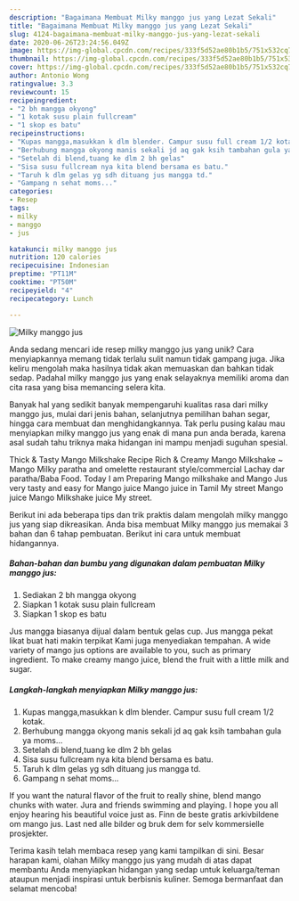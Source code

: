 ```yaml
---
description: "Bagaimana Membuat Milky manggo jus yang Lezat Sekali"
title: "Bagaimana Membuat Milky manggo jus yang Lezat Sekali"
slug: 4124-bagaimana-membuat-milky-manggo-jus-yang-lezat-sekali
date: 2020-06-26T23:24:56.049Z
image: https://img-global.cpcdn.com/recipes/333f5d52ae80b1b5/751x532cq70/milky-manggo-jus-foto-resep-utama.jpg
thumbnail: https://img-global.cpcdn.com/recipes/333f5d52ae80b1b5/751x532cq70/milky-manggo-jus-foto-resep-utama.jpg
cover: https://img-global.cpcdn.com/recipes/333f5d52ae80b1b5/751x532cq70/milky-manggo-jus-foto-resep-utama.jpg
author: Antonio Wong
ratingvalue: 3.3
reviewcount: 15
recipeingredient:
- "2 bh mangga okyong"
- "1 kotak susu plain fullcream"
- "1 skop es batu"
recipeinstructions:
- "Kupas mangga,masukkan k dlm blender. Campur susu full cream 1/2 kotak."
- "Berhubung mangga okyong manis sekali jd aq gak ksih tambahan gula ya moms..."
- "Setelah di blend,tuang ke dlm 2 bh gelas"
- "Sisa susu fullcream nya kita blend bersama es batu."
- "Taruh k dlm gelas yg sdh dituang jus mangga td."
- "Gampang n sehat moms..."
categories:
- Resep
tags:
- milky
- manggo
- jus

katakunci: milky manggo jus 
nutrition: 120 calories
recipecuisine: Indonesian
preptime: "PT11M"
cooktime: "PT50M"
recipeyield: "4"
recipecategory: Lunch

---
```



![Milky manggo jus](https://img-global.cpcdn.com/recipes/333f5d52ae80b1b5/751x532cq70/milky-manggo-jus-foto-resep-utama.jpg)

Anda sedang mencari ide resep milky manggo jus yang unik? Cara menyiapkannya memang tidak terlalu sulit namun tidak gampang juga. Jika keliru mengolah maka hasilnya tidak akan memuaskan dan bahkan tidak sedap. Padahal milky manggo jus yang enak selayaknya memiliki aroma dan cita rasa yang bisa memancing selera kita.

Banyak hal yang sedikit banyak mempengaruhi kualitas rasa dari milky manggo jus, mulai dari jenis bahan, selanjutnya pemilihan bahan segar, hingga cara membuat dan menghidangkannya. Tak perlu pusing kalau mau menyiapkan milky manggo jus yang enak di mana pun anda berada, karena asal sudah tahu triknya maka hidangan ini mampu menjadi suguhan spesial.

Thick &amp; Tasty Mango Milkshake Recipe Rich &amp; Creamy Mango Milkshake ~ Mango Milky paratha and omelette restaurant style/commercial Lachay dar paratha/Baba Food. Today I am Preparing Mango milkshake and Mango Jus very tasty and easy for Mango juice Mango juice in Tamil My street Mango juice Mango Milkshake juice My street.


Berikut ini ada beberapa tips dan trik praktis dalam mengolah milky manggo jus yang siap dikreasikan. Anda bisa membuat Milky manggo jus memakai 3 bahan dan 6 tahap pembuatan. Berikut ini cara untuk membuat hidangannya.

<!--inarticleads1-->

##### Bahan-bahan dan bumbu yang digunakan dalam pembuatan Milky manggo jus:

1. Sediakan 2 bh mangga okyong
1. Siapkan 1 kotak susu plain fullcream
1. Siapkan 1 skop es batu


Jus mangga biasanya dijual dalam bentuk gelas cup. Jus mangga pekat likat buat hati makin terpikat Kami juga menyediakan tempahan. A wide variety of mango jus options are available to you, such as primary ingredient. To make creamy mango juice, blend the fruit with a little milk and sugar. 

<!--inarticleads2-->

##### Langkah-langkah menyiapkan Milky manggo jus:

1. Kupas mangga,masukkan k dlm blender. Campur susu full cream 1/2 kotak.
1. Berhubung mangga okyong manis sekali jd aq gak ksih tambahan gula ya moms...
1. Setelah di blend,tuang ke dlm 2 bh gelas
1. Sisa susu fullcream nya kita blend bersama es batu.
1. Taruh k dlm gelas yg sdh dituang jus mangga td.
1. Gampang n sehat moms...


If you want the natural flavor of the fruit to really shine, blend mango chunks with water. Jura and friends swimming and playing. I hope you all enjoy hearing his beautiful voice just as. Finn de beste gratis arkivbildene om mango jus. Last ned alle bilder og bruk dem for selv kommersielle prosjekter. 

Terima kasih telah membaca resep yang kami tampilkan di sini. Besar harapan kami, olahan Milky manggo jus yang mudah di atas dapat membantu Anda menyiapkan hidangan yang sedap untuk keluarga/teman ataupun menjadi inspirasi untuk berbisnis kuliner. Semoga bermanfaat dan selamat mencoba!
